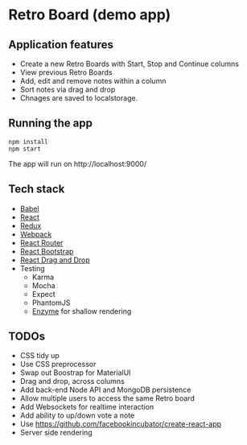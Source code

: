 # Retro Board (demo app)

## Application features

- Create a new Retro Boards with Start, Stop and Continue columns
- View previous Retro Boards
- Add, edit and remove notes within a column 
- Sort notes via drag and drop
- Chnages are saved to localstorage.

## Running the app

```
npm install
npm start
```

The app will run on http://localhost:9000/

## Tech stack

- [Babel](https://babeljs.io/)
- [React](https://facebook.github.io/react/)
- [Redux](http://redux.js.org/)
- [Webpack](https://webpack.github.io/)
- [React Router](https://github.com/ReactTraining/react-router)
- [React Bootstrap](https://react-bootstrap.github.io/)
- [React Drag and Drop](https://gaearon.github.io/react-dnd/)
- Testing
    - Karma
    - Mocha
    - Expect
    - PhantomJS
    - [Enzyme](https://github.com/airbnb/enzyme) for shallow rendering 

## TODOs

- CSS tidy up
- Use CSS preprocessor
- Swap out Boostrap for MaterialUI
- Drag and drop, across columns
- Add back-end Node API and MongoDB persistence
- Allow multiple users to access the same Retro board
- Add Websockets for realtime interaction
- Add ability to up/down vote a note
- Use https://github.com/facebookincubator/create-react-app
- Server side rendering
